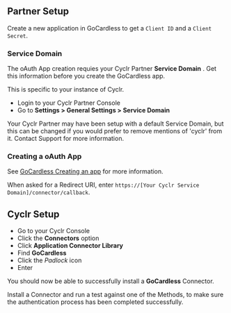 
<section class="setup partner" markdown="1">

## Partner Setup

<div class="section-content" markdown="1">

Create a new application in GoCardless to get a `Client ID` and a `Client Secret`.  

### Service Domain 

The oAuth App creation requies  your Cyclr Partner **Service Domain** . Get this information before you create the GoCardless app.

This is specific to your instance of Cyclr.

- Login to your Cyclr Partner Console
- Go to  **Settings > General Settings > Service Domain**

Your Cyclr Partner may have been setup with a default Service Domain, but this can be changed if you would prefer to remove mentions of 'cyclr' from it.  Contact Support for more information.

### Creating a oAuth App

See [GoCardless Creating an app](https://developer.gocardless.com/getting-started/partners/connecting-your-users-accounts/#creating-an-app) for more information.

When asked for a Redirect URI, enter `https://[Your Cyclr Service Domain]/connector/callback`.

</div>

</section>

<section class="setup cyclr" markdown="1">

## Cyclr Setup

<div class="section-content" markdown="1">

- Go to your Cyclr Console
- Click the **Connectors** option 
- Click **Application Connector Library**
- Find **GoCardless**
- Click the *Padlock* icon
- Enter 

You should now be able to successfully install a **GoCardless** Connector.

Install a Connector and run a test against one of the Methods, to make sure the authentication process has been completed successfully.

</div>

</section>
